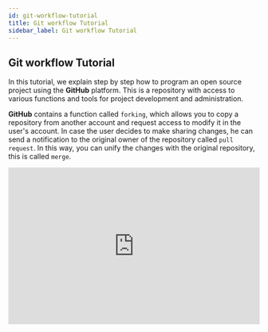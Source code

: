 ```yaml
---
id: git-workflow-tutorial 
title: Git workflow Tutorial
sidebar_label: Git workflow Tutorial
---
```


## Git workflow Tutorial


In this tutorial, we explain step by step how to program an open source project using the **GitHub** platform. This is a repository with access to various functions and tools for project development and administration.

**GitHub** contains a function called `forking`, which allows you to copy a repository from another account and request access to modify it in the user's account. In case the user decides to make sharing changes, he can send a notification to the original owner of the repository called `pull request`. In this way, you can unify the changes with the original repository, this is called `merge`.

 <iframe width="100%" height="315" src="https://www.youtube.com/embed/K33cFzHWBt0" frameborder="0" allowfullscreen="true"></iframe>
